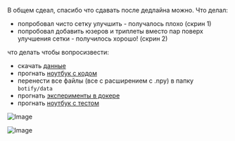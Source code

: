 В общем сдеал, спасибо что сдавать после дедлайна можно. Что делал:
- попробовал чисто сетку улучшить - получалось плохо (скрин 1)
- попробовал добавить юзеров и триплеты вместо пар поверх улучшения сетки - получилось хорошо! (скрин 2)

что делать чтобы вопросизвести:
- скачать [данные](https://drive.google.com/drive/folders/1NjQA4BKHzQZ6o_qotPZkstQaMETUn9QY?usp=sharing)
- прогнать [ноутбук с кодом ](/jupyter/homework.ipynb)
- перенести все файлы (все с расширением с .npy) в папку `botify/data`
- прогнать [эксперименты в докере](/sim/README.md)
- прогнать [ноутбук с тестом](/jupyter/Week1Seminar.ipynb)

![Image](/imgs/photo_2023-04-16_00-32-03.jpg, "unsuccesful attempt, only nn tuning")

![Image](/imgs/photo_2023-04-16_00-31-49.jpg, "unsuccesful attempt, a lot of tuning")
